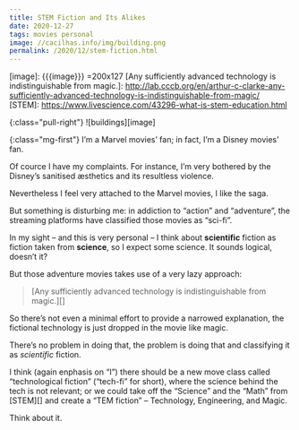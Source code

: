 ```yaml
---
title: STEM Fiction and Its Alikes
date: 2020-12-27
tags: movies personal
image: //cacilhas.info/img/building.png
permalink: /2020/12/stem-fiction.html
---
```

[image]: {{{image}}} =200x127
[Any sufficiently advanced technology is indistinguishable from magic.]: http://lab.cccb.org/en/arthur-c-clarke-any-sufficiently-advanced-technology-is-indistinguishable-from-magic/
[STEM]: https://www.livescience.com/43296-what-is-stem-education.html

{:class="pull-right"} ![buildings][image]

{:class="mg-first"} I’m a Marvel movies’ fan; in fact, I’m a Disney movies’ fan.

Of cource I have my complaints. For instance, I’m very bothered by the Disney’s
sanitised æsthetics and its resultless violence.

Nevertheless I feel very attached to the Marvel movies, I like the saga.

But something is disturbing me: in addiction to “action” and “adventure”, the
streaming platforms have classified those movies as “sci-fi”.

In my sight – and this is very personal – I think about **scientific** fiction
as fiction taken from **science**, so I expect some science. It sounds logical,
doesn’t it?

But those adventure movies takes use of a very lazy approach:

> [Any sufficiently advanced technology is indistinguishable from magic.][]

So there’s not even a minimal effort to provide a narrowed explanation, the
fictional technology is just dropped in the movie like magic.

There’s no problem in doing that, the problem is doing that and classifying it
as *scientific* fiction.

I think (again enphasis on “I”) there should be a new move class called
“technological fiction” (“tech-fi” for short), where the science behind the tech
is not relevant; or we could take off the “Science” and the “Math” from [STEM][]
and create a “TEM fiction” – Technology, Engineering, and Magic.

Think about it.
